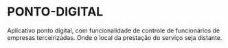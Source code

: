 # PONTO-DIGITAL
Aplicativo ponto digital, com funcionalidade de controle de funcionários de empresas terceirizadas. Onde o local da prestação do serviço seja distante.
